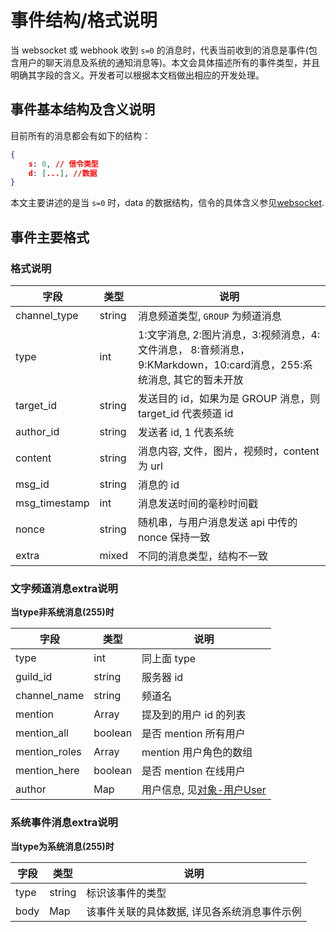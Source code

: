 # 事件结构/格式说明

当 websocket 或 webhook 收到 `s=0` 的消息时，代表当前收到的消息是事件(包含用户的聊天消息及系统的通知消息等)。本文会具体描述所有的事件类型，并且明确其字段的含义。开发者可以根据本文档做出相应的开发处理。

## 事件基本结构及含义说明

目前所有的消息都会有如下的结构：

```json
{
    s: 0, // 信令类型
    d: [...], //数据
}
```

本文主要讲述的是当 `s=0` 时，data 的数据结构，信令的具体含义参见[websocket](https://developer.kaiheila.cn/doc/websocket).

## 事件主要格式

### 格式说明

| 字段          | 类型   | 说明                                                         |
| ------------- | ------ | ------------------------------------------------------------ |
| channel_type  | string | 消息频道类型, `GROUP` 为频道消息                             |
| type          | int    | 1:文字消息, 2:图片消息，3:视频消息，4:文件消息， 8:音频消息，9:KMarkdown，10:card消息，255:系统消息, 其它的暂未开放 |
| target_id     | string | 发送目的 id，如果为是 GROUP 消息，则 target_id 代表频道 id   |
| author_id     | string | 发送者 id, 1 代表系统                                        |
| content       | string | 消息内容, 文件，图片，视频时，content 为 url                 |
| msg_id        | string | 消息的 id                                                    |
| msg_timestamp | int    | 消息发送时间的毫秒时间戳                                     |
| nonce         | string | 随机串，与用户消息发送 api 中传的 nonce 保持一致             |
| extra         | mixed  | 不同的消息类型，结构不一致                                   |

### 文字频道消息extra说明

**当type非系统消息(255)时**

| 字段          | 类型    | 说明                                                         |
| ------------- | ------- | ------------------------------------------------------------ |
| type          | int     | 同上面 type                                                  |
| guild_id      | string  | 服务器 id                                                    |
| channel_name  | string  | 频道名                                                       |
| mention       | Array   | 提及到的用户 id 的列表                                       |
| mention_all   | boolean | 是否 mention 所有用户                                        |
| mention_roles | Array   | mention 用户角色的数组                                       |
| mention_here  | boolean | 是否 mention 在线用户                                        |
| author        | Map     | 用户信息, 见[对象-用户User](https://developer.kaiheila.cn/doc/objects#用户User) |

### 系统事件消息extra说明

**当type为系统消息(255)时**

| 字段 | 类型   | 说明                                         |
| ---- | ------ | -------------------------------------------- |
| type | string | 标识该事件的类型                             |
| body | Map    | 该事件关联的具体数据, 详见各系统消息事件示例 |


## 